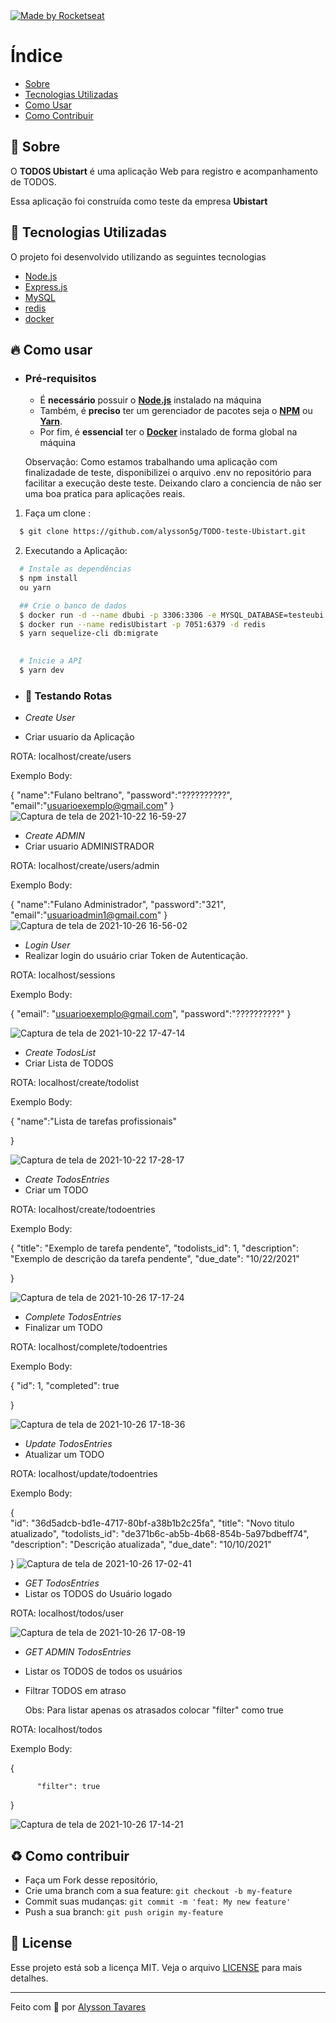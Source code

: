 


  <a href="https://www.linkedin.com/in/programadoralysson/">
    <img alt="Made by Rocketseat" src="https://img.shields.io/badge/made%20by-Alysson Tavares-%237519C1">
  </a>
  <a>


# Índice

- [Sobre](#sobre)
- [Tecnologias Utilizadas](#tecnologias-utilizadas)
- [Como Usar](#como-usar)
- [Como Contribuir](#como-contribuir)

<a id="sobre"></a>

## :bookmark: Sobre

O <strong>TODOS Ubistart</strong> é uma aplicação Web para registro e acompanhamento de TODOS.

Essa aplicação foi construída como teste da empresa <strong>Ubistart</strong> 
    
  
<a id="tecnologias-utilizadas"></a>

## :rocket: Tecnologias Utilizadas

O projeto foi desenvolvido utilizando as seguintes tecnologias

- [Node.js](https://nodejs.org/en/)
- [Express.js](https://expressjs.com/pt-br/)
- [MySQL](https://www.mysql.com/)
- [redis](https://redis.io/)
- [docker](https://www.docker.com/)        
    



<a id="como-usar"></a>

## :fire: Como usar

- ### **Pré-requisitos**

  - É **necessário** possuir o **[Node.js](https://nodejs.org/en/)** instalado na máquina
  - Também, é **preciso** ter um gerenciador de pacotes seja o **[NPM](https://www.npmjs.com/)** ou **[Yarn](https://yarnpkg.com/)**.
  - Por fim, é **essencial** ter o **[Docker](https://www.docker.com/get-started)** instalado de forma global na máquina
	
  Observação: Como estamos trabalhando uma aplicação com finalizadade de teste, disponibilizei
  o arquivo .env no repositório para facilitar a execução deste teste. 
  Deixando claro a conciencia de não ser uma boa pratica para aplicações reais. 


1. Faça um clone :

```sh
  $ git clone https://github.com/alysson5g/TODO-teste-Ubistart.git
```

2. Executando a Aplicação:

```sh
  # Instale as dependências
  $ npm install
  ou yarn

  ## Crie o banco de dados
  $ docker run -d --name dbubi -p 3306:3306 -e MYSQL_DATABASE=testeubi -e MYSQL_USER=ubistart -e MYSQL_PASSWORD=321 mysql
  $ docker run --name redisUbistart -p 7051:6379 -d redis
  $ yarn sequelize-cli db:migrate
   

  # Inicie a API
  $ yarn dev

```

- ### :twisted_rightwards_arrows: **Testando Rotas**

 - *Create User*
 - Criar usuario da Aplicação

 ROTA:  localhost/create/users

Exemplo Body: 
  
{
	"name":"Fulano beltrano",
  "password":"??????????",
	"email":"usuarioexemplo@gmail.com"
}
  ![Captura de tela de 2021-10-22 16-59-27](https://user-images.githubusercontent.com/62367153/138522609-a71baf55-5bca-4421-b207-36f1d032e1de.png)

 - *Create ADMIN*
 - Criar usuario ADMINISTRADOR

 ROTA:  localhost/create/users/admin

Exemplo Body: 
  
{
	"name":"Fulano Administrador",
  "password":"321",
	"email":"usuarioadmin1@gmail.com"
}
	![Captura de tela de 2021-10-26 16-56-02](https://user-images.githubusercontent.com/62367153/138960028-409f012b-f7f5-40eb-a79c-5d5045a3f2eb.png)

  
  - *Login User*
 - Realizar login do usuário criar Token de Autenticação.
  
  ROTA:  localhost/sessions
  
  Exemplo Body: 
  
  {
	"email": "usuarioexemplo@gmail.com",
	"password":"??????????"
}

  ![Captura de tela de 2021-10-22 17-47-14](https://user-images.githubusercontent.com/62367153/138526565-3e048b2a-4dd2-4a4a-a09f-cbb3fecf361c.png)

  
- *Create TodosList*
 - Criar Lista de TODOS

ROTA: localhost/create/todolist
  
  Exemplo Body: 
  
  {
	"name":"Lista de tarefas profissionais"
  
  }
  
  
  ![Captura de tela de 2021-10-22 17-28-17](https://user-images.githubusercontent.com/62367153/138524935-65773d51-c0a5-417b-825e-77a0fd3bb234.png)

  
  - *Create TodosEntries*
 - Criar um TODO

  ROTA: localhost/create/todoentries
  
   Exemplo Body: 
  
  {
  					"title": "Exemplo de tarefa pendente",
            "todolists_id": 1,
           	"description": "Exemplo de descrição da tarefa pendente",
            "due_date": "10/22/2021" 
          
  
}
  
 ![Captura de tela de 2021-10-26 17-17-24](https://user-images.githubusercontent.com/62367153/138962414-c90d60ab-48f4-4bb6-b718-7f86bdadc337.png)


  - *Complete TodosEntries*
 - Finalizar um TODO
  
  ROTA: localhost/complete/todoentries
	
   Exemplo Body: 
  
  { "id": 1,
  "completed": true
  
}
  
  ![Captura de tela de 2021-10-26 17-18-36](https://user-images.githubusercontent.com/62367153/138962563-29d2e65a-75cf-4920-bec9-d57d21a6f3d7.png)


 - *Update TodosEntries*
 - Atualizar um TODO
  
  ROTA: localhost/update/todoentries
	
   Exemplo Body: 
  
{						
	"id": "36d5adcb-bd1e-4717-80bf-a38b1b2c25fa",
	"title": "Novo titulo atualizado",
	"todolists_id": "de371b6c-ab5b-4b68-854b-5a97bdbeff74",
	"description": "Descrição atualizada",
   	"due_date": "10/10/2021" 
          
  
}
	![Captura de tela de 2021-10-26 17-02-41](https://user-images.githubusercontent.com/62367153/138960524-17698d2b-bd1d-4ddd-88e8-669c7639cc3c.png)

 - *GET TodosEntries*
 - Listar os TODOS do Usuário logado
  
  ROTA: localhost/todos/user
  
   ![Captura de tela de 2021-10-26 17-08-19](https://user-images.githubusercontent.com/62367153/138961242-525a7712-cbec-4abe-92fb-12ea5bfdf7a0.png)
	
 - *GET ADMIN TodosEntries*
 - Listar os TODOS de todos os usuários
 - Filtrar TODOS em atraso
	
	Obs: Para listar apenas os atrasados colocar "filter" como true
  
  ROTA: localhost/todos
	
   Exemplo Body: 
	
  {						

          "filter": true
  
  }
	
  ![Captura de tela de 2021-10-26 17-14-21](https://user-images.githubusercontent.com/62367153/138961960-e74ca67d-e0d2-44c1-a280-cc5690e6de75.png)

	
  
<a id="como-contribuir"></a>

## :recycle: Como contribuir

- Faça um Fork desse repositório,
- Crie uma branch com a sua feature: `git checkout -b my-feature`
- Commit suas mudanças: `git commit -m 'feat: My new feature'`
- Push a sua branch: `git push origin my-feature`


## :memo: License

Esse projeto está sob a licença MIT. Veja o arquivo [LICENSE](LICENSE.md) para mais detalhes.

---

Feito com :blue_heart: por [Alysson Tavares](https://github.com/alysson5g)

